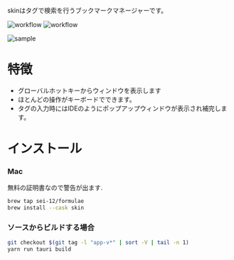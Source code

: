 skinはタグで検索を行うブックマークマネージャーです。

![workflow](https://github.com/sei-12/skin/actions/workflows/ci.yml/badge.svg)
![workflow](https://github.com/sei-12/skin/actions/workflows/publish.yml/badge.svg)

![sample](assets/readme1.gif)

# 特徴
 - グローバルホットキーからウィンドウを表示します
 - ほとんどの操作がキーボードでできます。
 - タグの入力時にはIDEのようにポップアップウィンドウが表示され補完します。


# インストール

### Mac
無料の証明書なので警告が出ます.<br>
```sh
brew tap sei-12/formulae
brew install --cask skin
```

### ソースからビルドする場合
```sh
git checkout $(git tag -l "app-v*" | sort -V | tail -n 1)
yarn run tauri build
```
